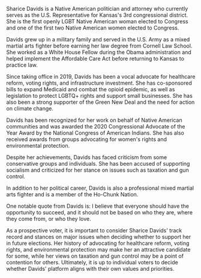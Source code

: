Sharice Davids is a Native American politician and attorney who currently serves as the U.S. Representative for Kansas's 3rd congressional district. She is the first openly LGBT Native American woman elected to Congress and one of the first two Native American women elected to Congress.

Davids grew up in a military family and served in the U.S. Army as a mixed martial arts fighter before earning her law degree from Cornell Law School. She worked as a White House Fellow during the Obama administration and helped implement the Affordable Care Act before returning to Kansas to practice law.

Since taking office in 2019, Davids has been a vocal advocate for healthcare reform, voting rights, and infrastructure investment. She has co-sponsored bills to expand Medicaid and combat the opioid epidemic, as well as legislation to protect LGBTQ+ rights and support small businesses. She has also been a strong supporter of the Green New Deal and the need for action on climate change.

Davids has been recognized for her work on behalf of Native American communities and was awarded the 2020 Congressional Advocate of the Year Award by the National Congress of American Indians. She has also received awards from groups advocating for women's rights and environmental protection.

Despite her achievements, Davids has faced criticism from some conservative groups and individuals. She has been accused of supporting socialism and criticized for her stance on issues such as taxation and gun control.

In addition to her political career, Davids is also a professional mixed martial arts fighter and is a member of the Ho-Chunk Nation.

One notable quote from Davids is: I believe that everyone should have the opportunity to succeed, and it should not be based on who they are, where they come from, or who they love.

As a prospective voter, it is important to consider Sharice Davids' track record and stances on major issues when deciding whether to support her in future elections. Her history of advocating for healthcare reform, voting rights, and environmental protection may make her an attractive candidate for some, while her views on taxation and gun control may be a point of contention for others. Ultimately, it is up to individual voters to decide whether Davids' platform aligns with their own values and priorities.
